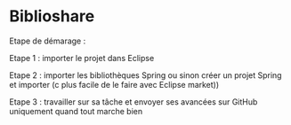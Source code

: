 # Biblioshare
Etape de démarage :

Etape 1 : importer le projet dans Eclipse

Etape 2 : importer les bibliothèques Spring ou sinon créer un projet Spring et importer (c plus facile de le faire avec Eclipse market))

Etape 3 : travailler sur sa tâche et envoyer ses avancées sur GitHub uniquement quand tout marche bien
